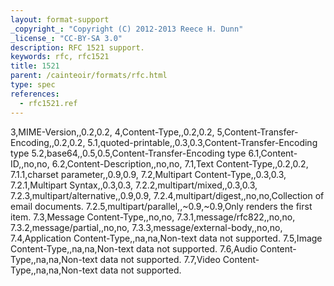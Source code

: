 ```yaml
---
layout: format-support
_copyright_: "Copyright (C) 2012-2013 Reece H. Dunn"
_license_: "CC-BY-SA 3.0"
description: RFC 1521 support.
keywords: rfc, rfc1521
title: 1521
parent: /cainteoir/formats/rfc.html
type: spec
references:
  - rfc1521.ref
---
```


3,MIME-Version,,0.2,0.2,
4,Content-Type,,0.2,0.2,
5,Content-Transfer-Encoding,,0.2,0.2,
5.1,quoted-printable,,0.3,0.3,Content-Transfer-Encoding type
5.2,base64,,0.5,0.5,Content-Transfer-Encoding type
6.1,Content-ID,,no,no,
6.2,Content-Description,,no,no,
7.1,Text Content-Type,,0.2,0.2,
7.1.1,charset parameter,,0.9,0.9,
7.2,Multipart Content-Type,,0.3,0.3,
7.2.1,Multipart Syntax,,0.3,0.3,
7.2.2,multipart/mixed,,0.3,0.3,
7.2.3,multipart/alternative,,0.9,0.9,
7.2.4,multipart/digest,,no,no,Collection of email documents.
7.2.5,multipart/parallel,,~0.9,~0.9,Only renders the first item.
7.3,Message Content-Type,,no,no,
7.3.1,message/rfc822,,no,no,
7.3.2,message/partial,,no,no,
7.3.3,message/external-body,,no,no,
7.4,Application Content-Type,,na,na,Non-text data not supported.
7.5,Image Content-Type,,na,na,Non-text data not supported.
7.6,Audio Content-Type,,na,na,Non-text data not supported.
7.7,Video Content-Type,,na,na,Non-text data not supported.

